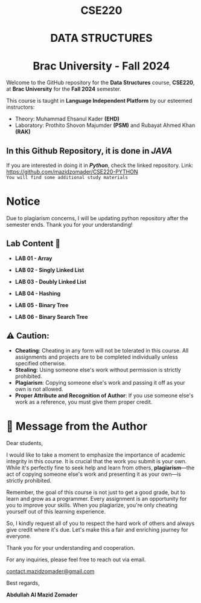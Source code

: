 # <h1 align = "center">CSE220</h1>
## <h1 align = "center">DATA STRUCTURES</h1>
# <h1 align = "center">Brac University - Fall 2024</h1>

Welcome to the GitHub repository for the **Data Structures** course, **CSE220**, at **Brac University** for the **Fall 2024** semester.

This course is taught in **Language Independent Platform** by our esteemed instructors:
- Theory: Muhammad Ehsanul Kader **(EHD)**
- Laboratory: Prothito Shovon Majumder **(PSM)** and Rubayat Ahmed Khan **(RAK)**
## In this Github Repository, it is done in ***JAVA***

If you are interested in doing it in ***Python***, check the linked repository. Link: https://github.com/mazidzomader/CSE220-PYTHON  
`You will find some additional study materials`
# Notice

Due to plagiarism concerns, I will be updating python repository after the semester ends. Thank you for your understanding!

## Lab Content 📂

- **LAB 01 - Array**  

- **LAB 02 - Singly Linked List**  
   
- **LAB 03 - Doubly Linked List**  
   
- **LAB 04 - Hashing**  
   
- **LAB 05 - Binary Tree**  
   
- **LAB 06 - Binary Search Tree**  
   
   
## ⚠️ Caution: 
- **Cheating**: Cheating in any form will not be tolerated in this course. All assignments and projects are to be completed individually unless specified otherwise.
- **Stealing**: Using someone else's work without permission is strictly prohibited.
- **Plagiarism**: Copying someone else's work and passing it off as your own is not allowed.
- **Proper Attribute and Recognition of Author**: If you use someone else's work as a reference, you must give them proper credit.




# 📝 Message from the Author

Dear students,

I would like to take a moment to emphasize the importance of academic integrity in this course. It is crucial that the work you submit is your own. While it's perfectly fine to seek help and learn from others, **plagiarism**—the act of copying someone else's work and presenting it as your own—is strictly prohibited.

Remember, the goal of this course is not just to get a good grade, but to learn and grow as a programmer. Every assignment is an opportunity for you to improve your skills. When you plagiarize, you're only cheating yourself out of this learning experience.

So, I kindly request all of you to respect the hard work of others and always give credit where it's due. Let's make this a fair and enriching journey for everyone.

Thank you for your understanding and cooperation.

For any inquiries, please feel free to reach out via email.

contact.mazidzomader@gmail.com

Best regards,

**Abdullah Al Mazid Zomader**


